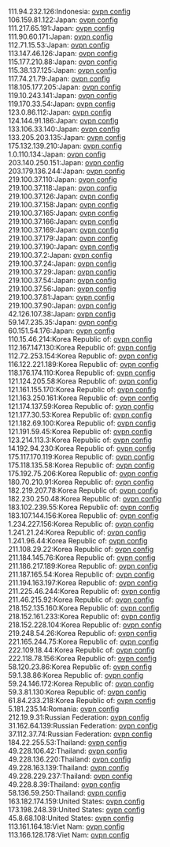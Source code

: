 111.94.232.126:Indonesia: [ovpn config](vpn/111_94_232_126.ovpn)  
106.159.81.122:Japan: [ovpn config](vpn/106_159_81_122.ovpn)  
111.217.65.191:Japan: [ovpn config](vpn/111_217_65_191.ovpn)  
111.90.60.171:Japan: [ovpn config](vpn/111_90_60_171.ovpn)  
112.71.15.53:Japan: [ovpn config](vpn/112_71_15_53.ovpn)  
113.147.46.126:Japan: [ovpn config](vpn/113_147_46_126.ovpn)  
115.177.210.88:Japan: [ovpn config](vpn/115_177_210_88.ovpn)  
115.38.137.125:Japan: [ovpn config](vpn/115_38_137_125.ovpn)  
117.74.21.79:Japan: [ovpn config](vpn/117_74_21_79.ovpn)  
118.105.177.205:Japan: [ovpn config](vpn/118_105_177_205.ovpn)  
119.10.243.141:Japan: [ovpn config](vpn/119_10_243_141.ovpn)  
119.170.33.54:Japan: [ovpn config](vpn/119_170_33_54.ovpn)  
123.0.86.112:Japan: [ovpn config](vpn/123_0_86_112.ovpn)  
124.144.91.186:Japan: [ovpn config](vpn/124_144_91_186.ovpn)  
133.106.33.140:Japan: [ovpn config](vpn/133_106_33_140.ovpn)  
133.205.203.135:Japan: [ovpn config](vpn/133_205_203_135.ovpn)  
175.132.139.210:Japan: [ovpn config](vpn/175_132_139_210.ovpn)  
1.0.110.134:Japan: [ovpn config](vpn/1_0_110_134.ovpn)  
203.140.250.151:Japan: [ovpn config](vpn/203_140_250_151.ovpn)  
203.179.136.244:Japan: [ovpn config](vpn/203_179_136_244.ovpn)  
219.100.37.110:Japan: [ovpn config](vpn/219_100_37_110.ovpn)  
219.100.37.118:Japan: [ovpn config](vpn/219_100_37_118.ovpn)  
219.100.37.126:Japan: [ovpn config](vpn/219_100_37_126.ovpn)  
219.100.37.158:Japan: [ovpn config](vpn/219_100_37_158.ovpn)  
219.100.37.165:Japan: [ovpn config](vpn/219_100_37_165.ovpn)  
219.100.37.166:Japan: [ovpn config](vpn/219_100_37_166.ovpn)  
219.100.37.169:Japan: [ovpn config](vpn/219_100_37_169.ovpn)  
219.100.37.179:Japan: [ovpn config](vpn/219_100_37_179.ovpn)  
219.100.37.190:Japan: [ovpn config](vpn/219_100_37_190.ovpn)  
219.100.37.2:Japan: [ovpn config](vpn/219_100_37_2.ovpn)  
219.100.37.24:Japan: [ovpn config](vpn/219_100_37_24.ovpn)  
219.100.37.29:Japan: [ovpn config](vpn/219_100_37_29.ovpn)  
219.100.37.54:Japan: [ovpn config](vpn/219_100_37_54.ovpn)  
219.100.37.56:Japan: [ovpn config](vpn/219_100_37_56.ovpn)  
219.100.37.81:Japan: [ovpn config](vpn/219_100_37_81.ovpn)  
219.100.37.90:Japan: [ovpn config](vpn/219_100_37_90.ovpn)  
42.126.107.38:Japan: [ovpn config](vpn/42_126_107_38.ovpn)  
59.147.235.35:Japan: [ovpn config](vpn/59_147_235_35.ovpn)  
60.151.54.176:Japan: [ovpn config](vpn/60_151_54_176.ovpn)  
110.15.46.214:Korea Republic of: [ovpn config](vpn/110_15_46_214.ovpn)  
112.167.147.130:Korea Republic of: [ovpn config](vpn/112_167_147_130.ovpn)  
112.72.253.154:Korea Republic of: [ovpn config](vpn/112_72_253_154.ovpn)  
116.122.221.189:Korea Republic of: [ovpn config](vpn/116_122_221_189.ovpn)  
118.176.174.110:Korea Republic of: [ovpn config](vpn/118_176_174_110.ovpn)  
121.124.205.58:Korea Republic of: [ovpn config](vpn/121_124_205_58.ovpn)  
121.161.155.170:Korea Republic of: [ovpn config](vpn/121_161_155_170.ovpn)  
121.163.250.161:Korea Republic of: [ovpn config](vpn/121_163_250_161.ovpn)  
121.174.137.59:Korea Republic of: [ovpn config](vpn/121_174_137_59.ovpn)  
121.177.30.53:Korea Republic of: [ovpn config](vpn/121_177_30_53.ovpn)  
121.182.69.100:Korea Republic of: [ovpn config](vpn/121_182_69_100.ovpn)  
121.191.59.45:Korea Republic of: [ovpn config](vpn/121_191_59_45.ovpn)  
123.214.113.3:Korea Republic of: [ovpn config](vpn/123_214_113_3.ovpn)  
14.192.94.230:Korea Republic of: [ovpn config](vpn/14_192_94_230.ovpn)  
175.117.170.119:Korea Republic of: [ovpn config](vpn/175_117_170_119.ovpn)  
175.118.135.58:Korea Republic of: [ovpn config](vpn/175_118_135_58.ovpn)  
175.192.75.206:Korea Republic of: [ovpn config](vpn/175_192_75_206.ovpn)  
180.70.210.91:Korea Republic of: [ovpn config](vpn/180_70_210_91.ovpn)  
182.219.207.78:Korea Republic of: [ovpn config](vpn/182_219_207_78.ovpn)  
182.230.250.48:Korea Republic of: [ovpn config](vpn/182_230_250_48.ovpn)  
183.102.239.55:Korea Republic of: [ovpn config](vpn/183_102_239_55.ovpn)  
183.107.144.156:Korea Republic of: [ovpn config](vpn/183_107_144_156.ovpn)  
1.234.227.156:Korea Republic of: [ovpn config](vpn/1_234_227_156.ovpn)  
1.241.21.24:Korea Republic of: [ovpn config](vpn/1_241_21_24.ovpn)  
1.241.96.44:Korea Republic of: [ovpn config](vpn/1_241_96_44.ovpn)  
211.108.29.22:Korea Republic of: [ovpn config](vpn/211_108_29_22.ovpn)  
211.184.145.76:Korea Republic of: [ovpn config](vpn/211_184_145_76.ovpn)  
211.186.217.189:Korea Republic of: [ovpn config](vpn/211_186_217_189.ovpn)  
211.187.165.54:Korea Republic of: [ovpn config](vpn/211_187_165_54.ovpn)  
211.194.163.197:Korea Republic of: [ovpn config](vpn/211_194_163_197.ovpn)  
211.225.46.244:Korea Republic of: [ovpn config](vpn/211_225_46_244.ovpn)  
211.46.215.92:Korea Republic of: [ovpn config](vpn/211_46_215_92.ovpn)  
218.152.135.160:Korea Republic of: [ovpn config](vpn/218_152_135_160.ovpn)  
218.152.161.233:Korea Republic of: [ovpn config](vpn/218_152_161_233.ovpn)  
218.152.228.104:Korea Republic of: [ovpn config](vpn/218_152_228_104.ovpn)  
219.248.54.26:Korea Republic of: [ovpn config](vpn/219_248_54_26.ovpn)  
221.165.244.75:Korea Republic of: [ovpn config](vpn/221_165_244_75.ovpn)  
222.109.18.44:Korea Republic of: [ovpn config](vpn/222_109_18_44.ovpn)  
222.118.78.156:Korea Republic of: [ovpn config](vpn/222_118_78_156.ovpn)  
58.120.23.86:Korea Republic of: [ovpn config](vpn/58_120_23_86.ovpn)  
59.1.38.86:Korea Republic of: [ovpn config](vpn/59_1_38_86.ovpn)  
59.24.146.172:Korea Republic of: [ovpn config](vpn/59_24_146_172.ovpn)  
59.3.81.130:Korea Republic of: [ovpn config](vpn/59_3_81_130.ovpn)  
61.84.233.218:Korea Republic of: [ovpn config](vpn/61_84_233_218.ovpn)  
5.181.235.14:Romania: [ovpn config](vpn/5_181_235_14.ovpn)  
212.19.9.31:Russian Federation: [ovpn config](vpn/212_19_9_31.ovpn)  
31.162.64.139:Russian Federation: [ovpn config](vpn/31_162_64_139.ovpn)  
37.112.37.74:Russian Federation: [ovpn config](vpn/37_112_37_74.ovpn)  
184.22.255.53:Thailand: [ovpn config](vpn/184_22_255_53.ovpn)  
49.228.106.42:Thailand: [ovpn config](vpn/49_228_106_42.ovpn)  
49.228.136.220:Thailand: [ovpn config](vpn/49_228_136_220.ovpn)  
49.228.163.139:Thailand: [ovpn config](vpn/49_228_163_139.ovpn)  
49.228.229.237:Thailand: [ovpn config](vpn/49_228_229_237.ovpn)  
49.228.8.39:Thailand: [ovpn config](vpn/49_228_8_39.ovpn)  
58.136.59.250:Thailand: [ovpn config](vpn/58_136_59_250.ovpn)  
163.182.174.159:United States: [ovpn config](vpn/163_182_174_159.ovpn)  
173.198.248.39:United States: [ovpn config](vpn/173_198_248_39.ovpn)  
45.8.68.108:United States: [ovpn config](vpn/45_8_68_108.ovpn)  
113.161.164.18:Viet Nam: [ovpn config](vpn/113_161_164_18.ovpn)  
113.166.128.178:Viet Nam: [ovpn config](vpn/113_166_128_178.ovpn)  
